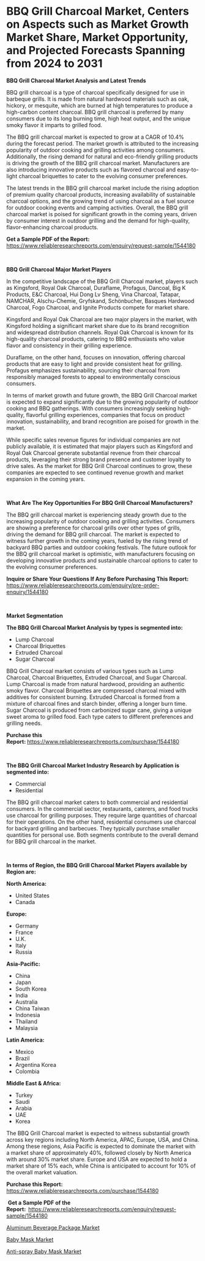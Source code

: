 <p><h1>BBQ Grill Charcoal Market, Centers on Aspects such as Market Growth Market Share, Market Opportunity, and Projected Forecasts Spanning from 2024 to 2031</h1></p><p><strong>BBQ Grill Charcoal Market Analysis and Latest Trends</strong></p>
<p><p>BBQ grill charcoal is a type of charcoal specifically designed for use in barbeque grills. It is made from natural hardwood materials such as oak, hickory, or mesquite, which are burned at high temperatures to produce a high-carbon content charcoal. BBQ grill charcoal is preferred by many consumers due to its long burning time, high heat output, and the unique smoky flavor it imparts to grilled food.</p><p>The BBQ grill charcoal market is expected to grow at a CAGR of 10.4% during the forecast period. The market growth is attributed to the increasing popularity of outdoor cooking and grilling activities among consumers. Additionally, the rising demand for natural and eco-friendly grilling products is driving the growth of the BBQ grill charcoal market. Manufacturers are also introducing innovative products such as flavored charcoal and easy-to-light charcoal briquettes to cater to the evolving consumer preferences.</p><p>The latest trends in the BBQ grill charcoal market include the rising adoption of premium quality charcoal products, increasing availability of sustainable charcoal options, and the growing trend of using charcoal as a fuel source for outdoor cooking events and camping activities. Overall, the BBQ grill charcoal market is poised for significant growth in the coming years, driven by consumer interest in outdoor grilling and the demand for high-quality, flavor-enhancing charcoal products.</p></p>
<p><strong>Get a Sample PDF of the Report:&nbsp;</strong> <a href="https://www.reliableresearchreports.com/enquiry/request-sample/1544180">https://www.reliableresearchreports.com/enquiry/request-sample/1544180</a></p>
<p>&nbsp;</p>
<p><strong>BBQ Grill Charcoal Major Market Players</strong></p>
<p><p>In the competitive landscape of the BBQ Grill Charcoal market, players such as Kingsford, Royal Oak Charcoal, Duraflame, Profagus, Dancoal, Big K Products, E&C Charcoal, Hui Dong Lv Sheng, Vina Charcoal, Tatapar, NAMCHAR, Alschu-Chemie, Gryfskand, Schönbucher, Basques Hardwood Charcoal, Fogo Charcoal, and Ignite Products compete for market share.</p><p>Kingsford and Royal Oak Charcoal are two major players in the market, with Kingsford holding a significant market share due to its brand recognition and widespread distribution channels. Royal Oak Charcoal is known for its high-quality charcoal products, catering to BBQ enthusiasts who value flavor and consistency in their grilling experience.</p><p>Duraflame, on the other hand, focuses on innovation, offering charcoal products that are easy to light and provide consistent heat for grilling. Profagus emphasizes sustainability, sourcing their charcoal from responsibly managed forests to appeal to environmentally conscious consumers.</p><p>In terms of market growth and future growth, the BBQ Grill Charcoal market is expected to expand significantly due to the growing popularity of outdoor cooking and BBQ gatherings. With consumers increasingly seeking high-quality, flavorful grilling experiences, companies that focus on product innovation, sustainability, and brand recognition are poised for growth in the market.</p><p>While specific sales revenue figures for individual companies are not publicly available, it is estimated that major players such as Kingsford and Royal Oak Charcoal generate substantial revenue from their charcoal products, leveraging their strong brand presence and customer loyalty to drive sales. As the market for BBQ Grill Charcoal continues to grow, these companies are expected to see continued revenue growth and market expansion in the coming years.</p></p>
<p>&nbsp;</p>
<p><strong>What Are The Key Opportunities For BBQ Grill Charcoal Manufacturers?</strong></p>
<p><p>The BBQ grill charcoal market is experiencing steady growth due to the increasing popularity of outdoor cooking and grilling activities. Consumers are showing a preference for charcoal grills over other types of grills, driving the demand for BBQ grill charcoal. The market is expected to witness further growth in the coming years, fueled by the rising trend of backyard BBQ parties and outdoor cooking festivals. The future outlook for the BBQ grill charcoal market is optimistic, with manufacturers focusing on developing innovative products and sustainable charcoal options to cater to the evolving consumer preferences.</p></p>
<p><strong>Inquire or Share Your Questions If Any Before Purchasing This Report:</strong> <a href="https://www.reliableresearchreports.com/enquiry/pre-order-enquiry/1544180">https://www.reliableresearchreports.com/enquiry/pre-order-enquiry/1544180</a></p>
<p>&nbsp;</p>
<p><strong>Market Segmentation</strong></p>
<p><strong>The BBQ Grill Charcoal Market Analysis by types is segmented into:</strong></p>
<p><ul><li>Lump Charcoal</li><li>Charcoal Briquettes</li><li>Extruded Charcoal</li><li>Sugar Charcoal</li></ul></p>
<p><p>BBQ Grill Charcoal market consists of various types such as Lump Charcoal, Charcoal Briquettes, Extruded Charcoal, and Sugar Charcoal. Lump Charcoal is made from natural hardwood, providing an authentic smoky flavor. Charcoal Briquettes are compressed charcoal mixed with additives for consistent burning. Extruded Charcoal is formed from a mixture of charcoal fines and starch binder, offering a longer burn time. Sugar Charcoal is produced from carbonized sugar cane, giving a unique sweet aroma to grilled food. Each type caters to different preferences and grilling needs.</p></p>
<p><strong>Purchase this Report:&nbsp;</strong><a href="https://www.reliableresearchreports.com/purchase/1544180">https://www.reliableresearchreports.com/purchase/1544180</a></p>
<p>&nbsp;</p>
<p><strong>The BBQ Grill Charcoal Market Industry Research by Application is segmented into:</strong></p>
<p><ul><li>Commercial</li><li>Residential</li></ul></p>
<p><p>The BBQ grill charcoal market caters to both commercial and residential consumers. In the commercial sector, restaurants, caterers, and food trucks use charcoal for grilling purposes. They require large quantities of charcoal for their operations. On the other hand, residential consumers use charcoal for backyard grilling and barbecues. They typically purchase smaller quantities for personal use. Both segments contribute to the overall demand for BBQ grill charcoal in the market.</p></p>
<p>&nbsp;</p>
<p><strong>In terms of Region, the BBQ Grill Charcoal Market Players available by Region are:</strong></p>
<p>
    <p> <strong> North America: </strong>
        <ul>
            <li>United States</li>
            <li>Canada</li>
        </ul>
        </p> 
    <p> <strong> Europe: </strong>
        <ul>
            <li>Germany</li>
            <li>France</li>
            <li>U.K.</li>
            <li>Italy</li>
            <li>Russia</li>
        </ul>
        </p> 
    <p> <strong> Asia-Pacific: </strong>
        <ul>
            <li>China</li>
            <li>Japan</li>
            <li>South Korea</li>
            <li>India</li>
            <li>Australia</li>
            <li>China Taiwan</li>
            <li>Indonesia</li>
            <li>Thailand</li>
            <li>Malaysia</li>
        </ul>
        </p> 
    <p> <strong> Latin America: </strong>
        <ul>
            <li>Mexico</li>
            <li>Brazil</li>
            <li>Argentina Korea</li>
            <li>Colombia</li>
        </ul>
        </p> 
    <p> <strong> Middle East & Africa: </strong>
        <ul>
            <li>Turkey</li>
            <li>Saudi</li>
            <li>Arabia</li>
            <li>UAE</li>
            <li>Korea</li>
        </ul>
    </p>
    </p>
<p><p>The BBQ Grill Charcoal market is expected to witness substantial growth across key regions including North America, APAC, Europe, USA, and China. Among these regions, Asia Pacific is expected to dominate the market with a market share of approximately 40%, followed closely by North America with around 30% market share. Europe and USA are expected to hold a market share of 15% each, while China is anticipated to account for 10% of the overall market valuation.</p></p>
<p><strong>Purchase this Report: </strong><a href="https://www.reliableresearchreports.com/purchase/1544180">https://www.reliableresearchreports.com/purchase/1544180</a></p>
<p>&nbsp;<strong>Get a Sample PDF of the Report:&nbsp;&nbsp;</strong><a href="https://www.reliableresearchreports.com/enquiry/request-sample/1544180">https://www.reliableresearchreports.com/enquiry/request-sample/1544180</a></p>
<p><strong></strong></p>
<p><p><a href="https://view.publitas.com/reportprime-1/aluminum-beverage-package-market-with-the-goal-of-estimating-the-market-size-and-future-growth-potential-of-various-market-segments-based-on-component-applications-end-user-and-region/">Aluminum Beverage Package Market</a></p><p><a href="https://view.publitas.com/reportprime-1/baby-mask-market-furnish-information-about-market-size-market-share-market-dynamics-and-projections-spanning-from-2023-to-2030/">Baby Mask Market</a></p><p><a href="https://view.publitas.com/reportprime-1/anti-spray-baby-mask-market-furnish-information-about-market-size-market-share-market-dynamics-and-projections-spanning-from-2023-to-2030/">Anti-spray Baby Mask Market</a></p></p>